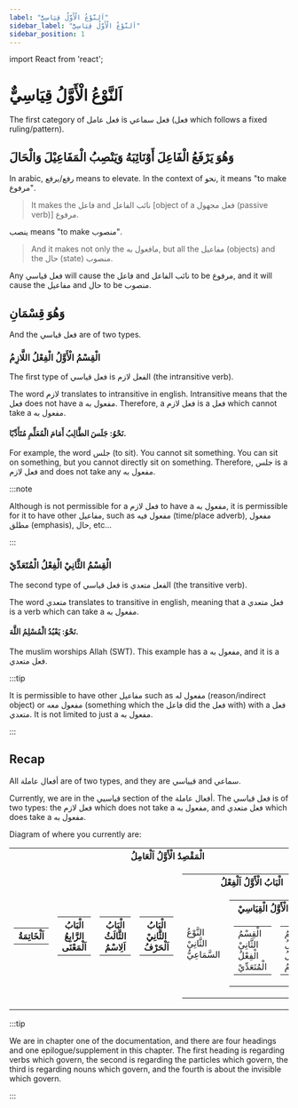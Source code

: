 ```yaml
---
label: "اَلنَّوْعُ الْأَوَّلُ قِيَاسِيٌّ"
sidebar_label: "اَلنَّوْعُ الْأَوَّلُ قِيَاسِيٌّ"
sidebar_position: 1
---
```


import React from 'react';

# اَلنَّوْعُ الْأَوَّلُ قِيَاسِيٌّ

The first category of فعل عامل is فعل سماعي (فعل which follows a fixed ruling/pattern). 

## وَهُوَ يَرْفَعُ الْفَاعِلَ أَوْنَائِبَهُ وَيَنْصِبُ الْمَفَاعِيْلَ وَالْحَالَ

In arabic, رفع/يرفع means to elevate. In the context of نحو, it means "to make مرفوع".

> It makes the فاعل and نائب الفاعل [object of a  فعل مجهول (passive verb)] مرفوع.

ينصب means "to make منصوب". 

> And it makes not only the مافعول به, but all the مفاعيل (objects) and the حال (state) منصوب.

Any فعل قياسي will cause the فاعل and نائب الفاعل to be مرفوع, and it will cause the مفاعيل  and حال to be منصوب.

## وَهُوَ قِسْمَانِ

And the فعل قياسي are of two types.

### الْقِسْمُ الْأَوَّلُ الْفِعْلُ اللَّازِمُ

The first type of فعل قياسي is الفعل لازم (the intransitive verb).

The word لازم translates to intransitive in english. Intransitive means that the فعل does not have a مفعول به. Therefore, a فعل لازم is a فعل which cannot take a مفعول به. 

####  نَحْوُ: جَلَسَ الطَّالِبُ أَمَامَ الْمُعَلِّمِ مُتَأَدِّبًا.

For example, the word جلس (to sit). You cannot sit something. You can sit on something, but you cannot directly sit on something. Therefore, جلس is a فعل لازم and does not take any مفعول به.

:::note

Although is not permissible for a فعل لازم to have a مفعول به, it is permissible for it to have other مفاعيل, such as مفعول فيه (time/place adverb), مفعول مطلق (emphasis), حال, etc...

:::

### الْقِسْمُ الثَّانِيْ الْفِعْلُ الْمُتَعَدِّيْ

The second type of فعل قياسي is الفعل متعدي (the transitive verb).

The word متعدي translates to transitive in english, meaning that a فعل متعدي is a verb which can take a مفعول به.

####  نَحْوُ: يَعْبُدُ الْمُسْلِمُ اللَّهَ.

The muslim worships Allah (SWT). This example has a مفعول به, and it is a فعل متعدي.

:::tip

It is permissible to have other مفاعيل such as مفعول له (reason/indirect object) or مفعول معه (something which the فاعل did the فعل with) with a فعل متعدي. It is not limited to just a مفعول به.

:::

## Recap

All أفعال عاملة are of two types, and they are قيياسي and سماعي. 

Currently, we are in the قياسيي section of the أفعال عاملة. The  فعل قياسي is of two types: the فعل لازم which does not take a مفعول به, and فعل متعدي which does take a مفعول به.


Diagram of where you currently are:
<table>
  <tr>
    <th colspan="5">الْمَقْصِدُ الْأَوَّلُ اَلْعَامِلُ</th>
  </tr>
  <tr>
    <td>
      <table>
        <tr>
          <th colspan="1">اَلْخَاتِمَةُ</th>
        </tr>
      </table>
    </td>
    <td>
      <table>
        <tr>
          <th colspan="1">الْبَابُ الرَّابِعُ اَلْمَعْنَى</th>
        </tr>
      </table>
    </td>
    <td>
      <table>
        <tr>
          <th colspan="1">الْبَابُ الثَّالَثُ اَلِاسْمُ</th>
        </tr>
      </table>
    </td>
    <td>
      <table>
        <tr>
          <th colspan="1">الْبَابُ الثَّانِيْ اَلْحَرْفُ</th>
        </tr>
      </table>
    </td>
    <td>
      <table>
        <tr>
          <th colspan="2">الْبَابُ الْأَوَّلُ اَلْفِعْلُ</th>
        </tr>
        <tr>
          <td>النَّوْعُ الثَّانِيْ السَّمَاعِيُّ</td>
          <td>
            <table class="highlight">
              <tr>
                <th colspan="2" class="highlight">النَّوْعُ الْأَوَّلُ الْقِيَاسِيْ</th>
              </tr>
              <tr>
                <td>
                  <table class="highlight">
                    <tr>
                      <td>الْقِسْمُ الثَّانِيْ الْفِعْلُ الْمُتَعَدِّيْ</td>
                    </tr>
                  </table>
                </td>
                <td>
                  <table class="highlight">
                    <tr>
                      <td>الْقِسْمُ الْأَوَّلُ الْفِعْلُ اللَّازِمُ</td>
                    </tr>
                  </table>
                </td>
              </tr>
            </table>
          </td>
        </tr>
      </table>
    </td>
  </tr>
</table>

:::tip

We are in chapter one of the documentation, and there are four headings and one epilogue/supplement in this chapter. The first heading is regarding verbs which govern, the second is regarding the particles which govern, the third is regarding nouns which govern, and the fourth is about the invisible which govern.

:::
